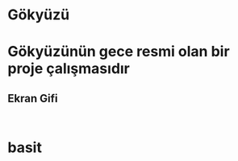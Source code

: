 <h1>Gökyüzü<h1>

Gökyüzünün gece resmi olan bir proje çalışmasıdır

<h2>Ekran Gifi<h2>

![]()
# basit
